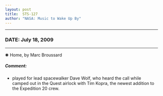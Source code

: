 ```yaml
---
layout: post
title:  STS-127
author: "NASA: Music to Wake Up By"
---
```


----
### DATE: July 18, 2009
----
✺ Home, by Marc Broussard

##### Comment:
* played for lead spacewalker Dave Wolf, who heard the call while camped out in the Quest airlock with Tim Kopra, the newest addition to the Expedition 20 crew.
